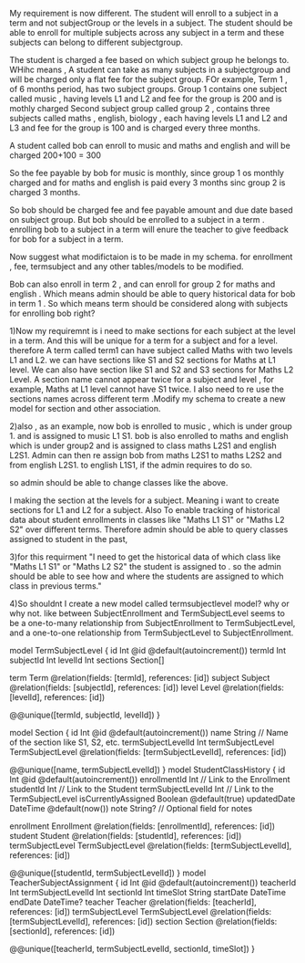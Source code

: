 My requirement is now different. The student will enroll to a subject in a term and not subjectGroup or the levels in a subject. The student should be able to enroll for multiple subjects across any
subject in a term and these subjects can belong to different subjectgroup.

The student is charged a fee based on which subject group he belongs to. WHihc means , A student can take as many subjects in a subjectgroup and will be charged only a flat fee for the subject group.
FOr example, Term 1 , of 6 months period, has two subject groups. Group 1 contains one subject called music , having levels L1 and L2 and fee for the group is 200 and is mothly charged Second subject
group called group 2 , contains three subjects called maths , english, biology , each having levels L1 and L2 and L3 and fee for the group is 100 and is charged every three months.

A student called bob can enroll to music and maths and english and will be charged 200+100 = 300

So the fee payable by bob for music is monthly, since group 1 os monthly charged and for maths and english is paid every 3 months sinc group 2 is charged 3 months.

So bob should be charged fee and fee payable amount and due date based on subject group. But bob should be enrolled to a subject in a term . enrolling bob to a subject in a term will enure the teacher
to give feedback for bob for a subject in a term.

Now suggest what modifictaion is to be made in my schema. for enrollment , fee, termsubject and any other tables/models to be modified.

Bob can also enroll in term 2 , and can enroll for group 2 for maths and english . Which means admin should be able to query historical data for bob in term 1 . So which means term should be
considered along with subjects for enrolling bob right?

1)Now my requiremnt is i need to make sections for each subject at the level in a term. And this will be unique for a term for a subject and for a level. therefore A term called term1 can have subject
called Maths with two levels L1 and L2. we can have sections like S1 and S2 sections for Maths at L1 level. We can also have section like S1 and S2 and S3 sections for Maths L2 Level. A section name cannot
appear twice for a subject and level , for example, Maths at L1 level cannot have S1 twice.  I also need to re use the sections
names across different term .Modify my schema to create a new model for section and other association.

2)also , as an example, now bob is enrolled to music , which is under group 1. and is assigned to music L1 S1. bob is also enrolled to maths and english which is under group2 and is assigned to class
maths L2S1 and english L2S1. Admin can then re assign bob from maths L2S1  to maths L2S2 and from english L2S1. to english L1S1, if the admin requires to do so.

so admin should be able to change classes like the above.

I making the section at the levels for a subject. Meaning i want to create sections for L1 and L2 for a subject. Also To enable tracking of historical data about student enrollments in classes like
"Maths L1 S1" or "Maths L2 S2" over different terms. Therefore admin should be able to query classes assigned to student in the past,

3)for this requirment "I need to get the historical data of which class like "Maths L1 S1" or "Maths L2 S2" the student is assigned to . so the admin should be able to see how and where the students
are assigned to which class in previous terms."

4)So shouldnt I create a new model called termsubjectlevel model? why or why not. like between SubjectEnrollment and TermSubjectLevel seems to be a one-to-many relationship from SubjectEnrollment to
TermSubjectLevel, and a one-to-one relationship from TermSubjectLevel to SubjectEnrollment.


model TermSubjectLevel {
  id          Int         @id @default(autoincrement())
  termId      Int
  subjectId   Int
  levelId     Int
  sections    Section[]

  term        Term        @relation(fields: [termId], references: [id])
  subject     Subject     @relation(fields: [subjectId], references: [id])
  level       Level       @relation(fields: [levelId], references: [id])

  @@unique([termId, subjectId, levelId])
}

model Section {
  id                  Int               @id @default(autoincrement())
  name                String            // Name of the section like S1, S2, etc.
  termSubjectLevelId  Int
  termSubjectLevel    TermSubjectLevel  @relation(fields: [termSubjectLevelId], references: [id])

  @@unique([name, termSubjectLevelId])
}
model StudentClassHistory {
  id                 Int               @id @default(autoincrement())
  enrollmentId       Int               // Link to the Enrollment
  studentId          Int               // Link to the Student
  termSubjectLevelId Int               // Link to the TermSubjectLevel
  isCurrentlyAssigned Boolean          @default(true)
  updatedDate        DateTime          @default(now())
  note               String?           // Optional field for notes

  enrollment         Enrollment        @relation(fields: [enrollmentId], references: [id])
  student            Student           @relation(fields: [studentId], references: [id])
  termSubjectLevel   TermSubjectLevel  @relation(fields: [termSubjectLevelId], references: [id])


  @@unique([studentId, termSubjectLevelId])
}
model TeacherSubjectAssignment {
  id                 Int      @id @default(autoincrement())
  teacherId          Int
  termSubjectLevelId Int
  sectionId          Int
  timeSlot           String
  startDate          DateTime
  endDate            DateTime?
  teacher            Teacher          @relation(fields: [teacherId], references: [id])
  termSubjectLevel   TermSubjectLevel @relation(fields: [termSubjectLevelId], references: [id])
  section            Section          @relation(fields: [sectionId], references: [id])

  @@unique([teacherId, termSubjectLevelId, sectionId, timeSlot])
}
